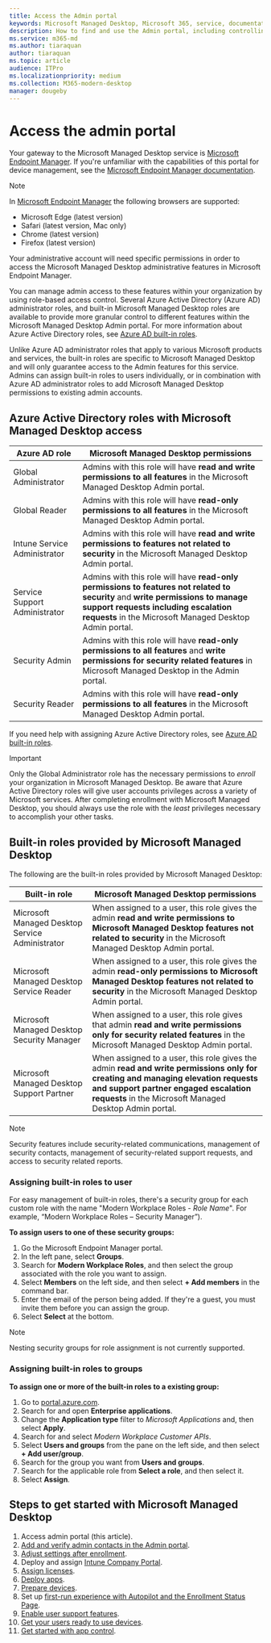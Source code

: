 ```yaml
---
title: Access the Admin portal
keywords: Microsoft Managed Desktop, Microsoft 365, service, documentation
description: How to find and use the Admin portal, including controlling access to it.
ms.service: m365-md
ms.author: tiaraquan
author: tiaraquan
ms.topic: article
audience: ITPro
ms.localizationpriority: medium
ms.collection: M365-modern-desktop
manager: dougeby
---
```


# Access the admin portal

Your gateway to the Microsoft Managed Desktop service is [Microsoft Endpoint Manager](https://endpoint.microsoft.com/). If you're unfamiliar with the capabilities of this portal for device management, see the [Microsoft Endpoint Manager documentation](/mem/).

> [!NOTE]
> In [Microsoft Endpoint Manager](https://endpoint.microsoft.com/) the following browsers are supported:
> - Microsoft Edge (latest version)
> - Safari (latest version, Mac only)
> - Chrome (latest version)
> - Firefox (latest version)

Your administrative account will need specific permissions in order to access the Microsoft Managed Desktop administrative features in Microsoft Endpoint Manager.

You can manage admin access to these features within your organization by using role-based access control. Several Azure Active Directory (Azure AD) administrator roles, and built-in Microsoft Managed Desktop roles are available to provide more granular control to different features within the Microsoft Managed Desktop Admin portal. For more information about Azure Active Directory roles, see [Azure AD built-in roles](/azure/active-directory/roles/permissions-reference).

Unlike Azure AD administrator roles that apply to various Microsoft products and services, the built-in roles are specific to Microsoft Managed Desktop and will only guarantee access to the Admin features for this service. Admins can assign built-in roles to users individually, or in combination with Azure AD administrator roles to add Microsoft Managed Desktop permissions to existing admin accounts.

## Azure Active Directory roles with Microsoft Managed Desktop access

| Azure AD role | Microsoft Managed Desktop permissions |
| ----- | ----- |
| Global Administrator | Admins with this role will have **read and write permissions to all features** in the Microsoft Managed Desktop Admin portal. |
| Global Reader | Admins with this role will have **read-only permissions to all features** in the Microsoft Managed Desktop Admin portal. |
| Intune Service Administrator | Admins with this role will have **read and write permissions to features not related to security** in the Microsoft Managed Desktop Admin portal. |
| Service Support Administrator | Admins with this role will have **read-only permissions to features not related to security** and **write permissions to manage support requests including escalation requests** in the Microsoft Managed Desktop Admin portal. |
| Security Admin | Admins with this role will have **read-only permissions to all features** and **write permissions for security related features** in Microsoft Managed Desktop in the Admin portal. |
| Security Reader |Admins with this role will have **read-only permissions to all features** in the Microsoft Managed Desktop Admin portal. |

If you need help with assigning Azure Active Directory roles, see [Azure AD built-in roles](/azure/active-directory/roles/permissions-reference).

> [!IMPORTANT]
> Only the Global Administrator role has the necessary permissions to *enroll* your organization in Microsoft Managed Desktop. Be aware that Azure Active Directory roles will give user accounts privileges across a variety of Microsoft services. After completing enrollment with Microsoft Managed Desktop, you should always use the role with the *least* privileges necessary to accomplish your other tasks.

## Built-in roles provided by Microsoft Managed Desktop

The following are the built-in roles provided by Microsoft Managed Desktop:

| Built-in role | Microsoft Managed Desktop permissions |
| ----- | ----- |
| Microsoft Managed Desktop Service Administrator | When assigned to a user, this role gives the admin **read and write permissions to Microsoft Managed Desktop features not related to security** in the Microsoft Managed Desktop Admin portal. |
| Microsoft Managed Desktop Service Reader | When assigned to a user, this role gives the admin **read-only permissions to Microsoft Managed Desktop features not related to security** in the Microsoft Managed Desktop Admin portal. |
| Microsoft Managed Desktop Security Manager | When assigned to a user, this role gives that admin **read and write permissions only for security related features** in the Microsoft Managed Desktop Admin portal. |
| Microsoft Managed Desktop Support Partner |When assigned to a user, this role gives the admin **read and write permissions only for creating and managing elevation requests and support partner engaged escalation requests** in the Microsoft Managed Desktop Admin portal. |

> [!NOTE]
> Security features include security-related communications, management of security contacts, management of security-related support requests, and access to security related reports.

### Assigning built-in roles to user

For easy management of built-in roles, there's a security group for each custom role with the name "Modern Workplace Roles - _Role Name_". For example, “Modern Workplace Roles – Security Manager”).

**To assign users to one of these security groups:**

1. Go the Microsoft Endpoint Manager portal.
2. In the left pane, select **Groups**.
3. Search for **Modern Workplace Roles**, and then select the group associated with the role you want to assign.
4. Select **Members** on the left side, and then select **+ Add members** in the command bar.
5. Enter the email of the person being added. If they're a guest, you must invite them before you can assign the group.
6. Select **Select** at the bottom.

> [!NOTE]
> Nesting security groups for role assignment is not currently supported.

### Assigning built-in roles to groups

**To assign one or more of the built-in roles to a existing group:**

1. Go to [portal.azure.com](https://portal.azure.com/).
2. Search for and open **Enterprise applications**.
3. Change the **Application type** filter to _Microsoft Applications_ and, then select **Apply**.
4. Search for and select _Modern Workplace Customer APIs_.
5. Select **Users and groups** from the pane on the left side, and then select **+ Add user/group**.
6. Search for the group you want from **Users and groups**.
7. Search for the applicable role from **Select a role**, and then select it.
8. Select **Assign**.

## Steps to get started with Microsoft Managed Desktop

1. Access admin portal (this article).
1. [Add and verify admin contacts in the Admin portal](add-admin-contacts.md).
1. [Adjust settings after enrollment](conditional-access.md).
1. Deploy and assign [Intune Company Portal](company-portal.md).
1. [Assign licenses](assign-licenses.md).
1. [Deploy apps](deploy-apps.md).
1. [Prepare devices](prepare-devices.md).
1. Set up [first-run experience with Autopilot and the Enrollment Status Page](esp-first-run.md).
1. [Enable user support features](enable-support.md).
1. [Get your users ready to use devices](get-started-devices.md).
1. [Get started with app control](get-started-app-control.md).
